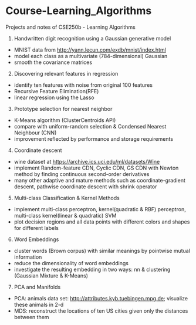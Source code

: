 # Course-Learning_Algorithms
Projects and notes of CSE250b - Learning Algorithms
1. Handwritten digit recognition using a Gaussian generative model
  - MNIST data from http://yann.lecun.com/exdb/mnist/index.html
  - model each class as a multivariate (784-dimensional) Gaussian
  - smooth the covariance matrices
  
2. Discovering relevant features in regression
  - identify ten features with noise from original 100 features
  - Recursive Feature Elimination(RFE)
  - linear regression using the Lasso

3. Prototype selection for nearest neighbor
  - K-Means algorithm (ClusterCentroids API)
  - compare  with uniform-random selection & Condensed Nearest Neighbour (CNN)
  - improvement reflected by performance and storage requirements
  
4. Coordinate descent
  - wine dataset at https://archive.ics.uci.edu/ml/datasets/Wine
  - implement Random-feature CDN, Cyclic CDN, GS CDN with Newton method by finding continuous second-order derivatives
  - many other adaptive and mature methods such as coordinate-gradient descent, pathwise coordinate descent with shrink operator

5. Multi-class Classification & Kernel Methods
  - implement multi-class perceptron, kernel(quadratic & RBF) perceptron, multi-class kernel(linear & quadratic) SVM 
  - plot decision regions and all data points with different colors and shapes for different labels
  
6. Word Embeddings
  - cluster words (Brown corpus) with similar meanings by pointwise mutual information
  - reduce the dimensionality of word embeddings
  - investigate the resulting embedding in two ways: nn & clustering (Gaussian Mixture & K-Means)

7. PCA and Manifolds
  - PCA: animals data set: http://attributes.kyb.tuebingen.mpg.de; visualize these animals in 2-d
  - MDS: reconstruct the locations of ten US cities given only the distances between them
